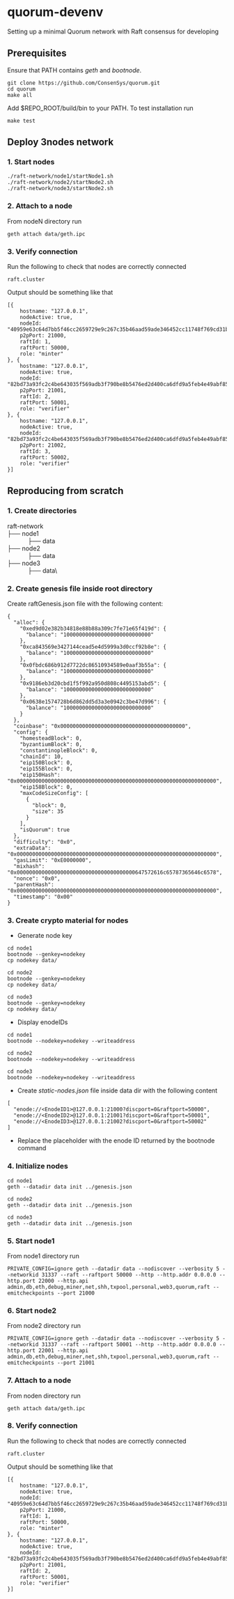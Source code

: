 # quorum-devenv
Setting up a minimal Quorum network with Raft consensus for developing

## Prerequisites
Ensure that PATH contains *geth* and *bootnode*.
```
git clone https://github.com/ConsenSys/quorum.git
cd quorum
make all
```
Add $REPO_ROOT/build/bin to your PATH.
To test installation run
```
make test
```

## Deploy 3nodes network
### 1. Start nodes
```
./raft-network/node1/startNode1.sh
./raft-network/node2/startNode2.sh
./raft-network/node3/startNode2.sh
```

### 2. Attach to a node
From nodeN directory run
```
geth attach data/geth.ipc
```

### 3. Verify connection
Run the following to check that nodes are correctly connected
```
raft.cluster
```
Output should be something like that
```
[{
    hostname: "127.0.0.1",
    nodeActive: true,
    nodeId: "40959e63c64d7bb5f46cc2659729e9c267c35b46aad59ade346452cc11748f769cd31b2524e5ed58af856dc993acacd367dec1d9fb017528184669cdae0ed665",
    p2pPort: 21000,
    raftId: 1,
    raftPort: 50000,
    role: "minter"
}, {
    hostname: "127.0.0.1",
    nodeActive: true,
    nodeId: "82bd73a93fc2c4be643035f569adb3f790be8b5476ed2d400ca6dfd9a5feb4e49abf85d460a3ea9203d80943290fd55d4a5e83bb6a6023bb7d779be3413c2710",
    p2pPort: 21001,
    raftId: 2,
    raftPort: 50001,
    role: "verifier"
}, {
    hostname: "127.0.0.1",
    nodeActive: true,
    nodeId: "82bd73a93fc2c4be643035f569adb3f790be8b5476ed2d400ca6dfd9a5feb4e49abf85d460a3ea9203d80943290fd55d4a5e83bb6a6023bb7d779be3413c2710",
    p2pPort: 21002,
    raftId: 3,
    raftPort: 50002,
    role: "verifier"
}]
```

## Reproducing from scratch
### 1. Create directories
raft-network \
├── node1\
&nbsp;&nbsp;&nbsp;&nbsp;&nbsp;&nbsp;&nbsp;&nbsp;&nbsp;&nbsp;&nbsp;&nbsp;├── data\
├── node2\
&nbsp;&nbsp;&nbsp;&nbsp;&nbsp;&nbsp;&nbsp;&nbsp;&nbsp;&nbsp;&nbsp;&nbsp;├── data\
├── node3\
&nbsp;&nbsp;&nbsp;&nbsp;&nbsp;&nbsp;&nbsp;&nbsp;&nbsp;&nbsp;&nbsp;&nbsp;├── data\

### 2. Create genesis file inside root directory
Create raftGenesis.json file with the following content:
```
{
  "alloc": {
    "0xed9d02e382b34818e88b88a309c7fe71e65f419d": {
      "balance": "1000000000000000000000000000"
    },
    "0xca843569e3427144cead5e4d5999a3d0ccf92b8e": {
      "balance": "1000000000000000000000000000"
    },
    "0x0fbdc686b912d7722dc86510934589e0aaf3b55a": {
      "balance": "1000000000000000000000000000"
    },
    "0x9186eb3d20cbd1f5f992a950d808c4495153abd5": {
      "balance": "1000000000000000000000000000"
    },
    "0x0638e1574728b6d862dd5d3a3e0942c3be47d996": {
      "balance": "1000000000000000000000000000"
    }
  },
  "coinbase": "0x0000000000000000000000000000000000000000",
  "config": {
    "homesteadBlock": 0,
    "byzantiumBlock": 0,
    "constantinopleBlock": 0,
    "chainId": 10,
    "eip150Block": 0,
    "eip155Block": 0,
    "eip150Hash": "0x0000000000000000000000000000000000000000000000000000000000000000",
    "eip158Block": 0,
    "maxCodeSizeConfig": [
      {
        "block": 0,
        "size": 35
      }
    ],
    "isQuorum": true
  },
  "difficulty": "0x0",
  "extraData": "0x0000000000000000000000000000000000000000000000000000000000000000",
  "gasLimit": "0xE0000000",
  "mixhash": "0x00000000000000000000000000000000000000647572616c65787365646c6578",
  "nonce": "0x0",
  "parentHash": "0x0000000000000000000000000000000000000000000000000000000000000000",
  "timestamp": "0x00"
}
```

### 3. Create crypto material for nodes
- Generate node key
```
cd node1
bootnode --genkey=nodekey
cp nodekey data/
```
```
cd node2
bootnode --genkey=nodekey
cp nodekey data/
```
```
cd node3
bootnode --genkey=nodekey
cp nodekey data/
```
- Display enodeIDs
```
cd node1
bootnode --nodekey=nodekey --writeaddress
```
```
cd node2
bootnode --nodekey=nodekey --writeaddress
```
```
cd node3
bootnode --nodekey=nodekey --writeaddress
```
- Create *static-nodes.json* file inside data dir with the following content
```
[
  "enode://<EnodeID1>@127.0.0.1:21000?discport=0&raftport=50000",
  "enode://<EnodeID2>@127.0.0.1:21001?discport=0&raftport=50001",
  "enode://<EnodeID3>@127.0.0.1:21002?discport=0&raftport=50002"
]
```
- Replace the <EnodeID> placeholder with the enode ID returned by the bootnode command

### 4. Initialize nodes
```
cd node1
geth --datadir data init ../genesis.json
```
```
cd node2
geth --datadir data init ../genesis.json
```
```
cd node3
geth --datadir data init ../genesis.json
```

### 5. Start node1
From node1 directory run
```
PRIVATE_CONFIG=ignore geth --datadir data --nodiscover --verbosity 5 --networkid 31337 --raft --raftport 50000 --http --http.addr 0.0.0.0 --http.port 22000 --http.api admin,db,eth,debug,miner,net,shh,txpool,personal,web3,quorum,raft --emitcheckpoints --port 21000
```

### 6. Start node2
From node2 directory run
```
PRIVATE_CONFIG=ignore geth --datadir data --nodiscover --verbosity 5 --networkid 31337 --raft --raftport 50001 --http --http.addr 0.0.0.0 --http.port 22001 --http.api admin,db,eth,debug,miner,net,shh,txpool,personal,web3,quorum,raft --emitcheckpoints --port 21001
```

### 7. Attach to a node
From noden directory run
```
geth attach data/geth.ipc
```

### 8. Verify connection
Run the following to check that nodes are correctly connected
```
raft.cluster
```
Output should be something like that
```
[{
    hostname: "127.0.0.1",
    nodeActive: true,
    nodeId: "40959e63c64d7bb5f46cc2659729e9c267c35b46aad59ade346452cc11748f769cd31b2524e5ed58af856dc993acacd367dec1d9fb017528184669cdae0ed665",
    p2pPort: 21000,
    raftId: 1,
    raftPort: 50000,
    role: "minter"
}, {
    hostname: "127.0.0.1",
    nodeActive: true,
    nodeId: "82bd73a93fc2c4be643035f569adb3f790be8b5476ed2d400ca6dfd9a5feb4e49abf85d460a3ea9203d80943290fd55d4a5e83bb6a6023bb7d779be3413c2710",
    p2pPort: 21001,
    raftId: 2,
    raftPort: 50001,
    role: "verifier"
}]
```